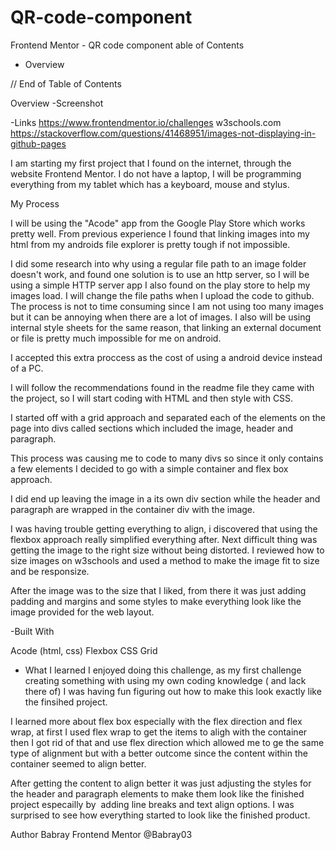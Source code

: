 # QR-code-component
 Frontend Mentor - QR code component
able of Contents 

- Overview


// End of Table of Contents 

Overview
-Screenshot



-Links
https://www.frontendmentor.io/challenges
w3schools.com 
https://stackoverflow.com/questions/41468951/images-not-displaying-in-github-pages

I am starting my first project that I found on the internet, through the website Frontend Mentor.
I do not have a laptop, I will be programming everything from my tablet which has a keyboard, mouse and stylus.



My Process 

I will be using the "Acode" app from the Google Play Store which works pretty well. 
From previous experience I found that linking images into my html from my androids file explorer is pretty tough if not impossible. 

I did some research into why using a regular file path to an image folder doesn't work,
and found one solution is to use an http server, so I will be using a simple HTTP server app I also found on the play store to help my images load.
I will change the file paths when I upload the code to github. The process is not to time consuming since I am not using too many images 
but it can be annoying when there are a lot of images. I also will be using internal style sheets for the same reason, 
that linking an external document or file is pretty much impossible for me on android. 

I accepted this extra proccess as the cost of using a android device instead of a PC. 

I will follow the recommendations found in the readme file they came with the project, so I will start coding with HTML and then style with CSS. 

I started off with a grid approach and separated each of the elements on the page into divs called sections which included the image, header and paragraph. 

This process was causing me to code to many divs so since it only contains a few elements I decided to go with a simple container and flex box approach.

I did end up leaving the image in a its own div section while the header and paragraph are wrapped in the container div with the image. 

I was having trouble getting everything to align, i discovered that using the flexbox approach really simplified everything after. Next difficult thing was getting the image to the right size without being distorted. I reviewed how to size images on w3schools and used a method to make the image fit to size and be responsize. 

After the image was to the size that I liked, from there it was just adding padding and margins and some styles to make everything look like the image provided for the web layout. 



-Built With 

Acode 
(html, css)
Flexbox
CSS Grid 

- What I learned
I enjoyed doing this challenge, as my first challenge creating something with using my own coding knowledge ( and lack there of) I was having fun figuring out how to make this look exactly like the finsihed project. 

I learned more about flex box especially with the flex direction and flex wrap, at first I used flex wrap to get the items to aligh with the container then I got rid of that and use flex direction which allowed me to ge the same type of alignment but with a better outcome since the content within the container seemed to align better. 

After getting the content to align better it was just adjusting the styles for the header and paragraph elements to make them look like the finished project especailly by  adding line breaks and text align options. I was surprised to see how everything started to look like the finished product. 



Author
Babray
Frontend Mentor @Babray03








